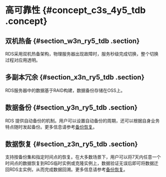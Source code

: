 # 高可靠性 {#concept_c3s_4y5_tdb .concept}

## 双机热备 {#section_w3n_ry5_tdb .section}

RDS采用双机热备架构，物理服务器出现故障时，服务秒级完成切换，整个切换过程对应用透明。

## 多副本冗余 {#section_x3n_ry5_tdb .section}

RDS服务器中的数据基于RAID构建，数据备份存储在OSS上。

## 数据备份 {#section_y3n_ry5_tdb .section}

RDS 提供自动备份的机制。用户可以设置自动备份的周期，还可以根据自身业务特点随时发起备份。更多信息请参考[备份恢复](https://www.alibabacloud.com/help/doc-detail/53622.htm)。

## 数据恢复 {#section_z3n_ry5_tdb .section}

支持按备份集和指定时间点的恢复。在大多数场景下，用户可以将7天内任意一个时间点的数据恢复到RDS临时实例或克隆实例上，数据验证无误后即可将数据迁回RDS主实例，从而完成数据回溯。更多信息请参考[备份恢复](https://www.alibabacloud.com/help/doc-detail/53622.htm)。

